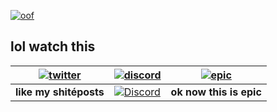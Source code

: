 [![oof](https://cdn.discordapp.com/emojis/402475241340665866.png)](https://timbstagram.com)

## lol watch this

| [![twitter](https://cdn.discordapp.com/attachments/155726317222887425/252192520094613504/twiter_banner.JPG)](https://twitter.com/Landowo) | [![discord](https://cdn.discordapp.com/attachments/266240393639755778/281920766490968064/discord.png)](https://discord.gg/WvReqEt) | [![epic](https://timbstagram.com/thicc.gif)](https://minecraft.net/en-us/)
| --- | --- | --- |
| **like my shitéposts** | [![Discord](https://discordapp.com/api/guilds/374023992253743105/widget.png)](https://discord.gg/WvReqEt) | **ok now this is epic** |

